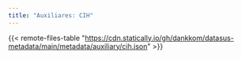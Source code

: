 ```yaml
---
title: "Auxiliares: CIH"
---
```


{{< remote-files-table "https://cdn.statically.io/gh/dankkom/datasus-metadata/main/metadata/auxiliary/cih.json" >}}
